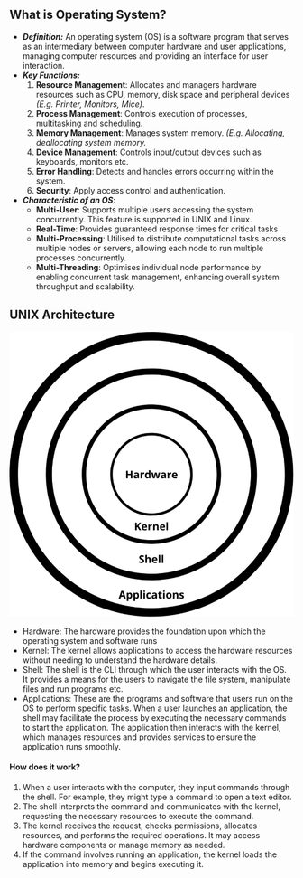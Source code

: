 
## What is Operating System?

- ***Definition:*** An operating system (OS) is a software program that serves as an intermediary between computer hardware and user applications, managing computer resources and providing an interface for user interaction.
- ***Key Functions:***
	1. **Resource Management**: Allocates and managers hardware resources such as CPU, memory, disk space and peripheral devices *(E.g. Printer, Monitors, Mice)*.
	2. **Process Management**: Controls execution of processes, multitasking and scheduling.
	3. **Memory Management**: Manages system memory. *(E.g. Allocating, deallocating system memory.*
	4. **Device Management**:  Controls input/output devices such as keyboards, monitors etc.
	5. **Error Handling**: Detects and handles errors occurring within the system.
	6. **Security**: Apply access control and authentication.
- ***Characteristic of an OS***:
	- **Multi-User**: Supports multiple users accessing the system concurrently. This feature is supported in UNIX and Linux.
	- **Real-Time**: Provides guaranteed response times for critical tasks
	- **Multi-Processing**: Utilised to distribute computational tasks across multiple nodes or servers, allowing each node to run multiple processes concurrently.
	- **Multi-Threading**: Optimises individual node performance by enabling concurrent task management, enhancing overall system throughput and scalability.

## UNIX Architecture

<img src="./images/UNIX Architecture.png"/>

* Hardware: The hardware provides the foundation upon which the operating system and software runs
* Kernel: The kernel allows applications to access the hardware resources without needing to understand the hardware details.
* Shell: The shell is the CLI through which the user interacts with the OS. It provides a means for the users to navigate the file system, manipulate files and run programs etc.
* Applications: These are the programs and software that users run on the OS to perform specific tasks. When a user launches an application, the shell may facilitate the process by executing the necessary commands to start the application. The application then interacts with the kernel, which manages resources and provides services to ensure the application runs smoothly.

#### How does it work?

1. When a user interacts with the computer, they input commands through the shell. For example, they might type a command to open a text editor.
2. The shell interprets the command and communicates with the kernel, requesting the necessary resources to execute the command.
3. The kernel receives the request, checks permissions, allocates resources, and performs the required operations. It may access hardware components or manage memory as needed.
4. If the command involves running an application, the kernel loads the application into memory and begins executing it.